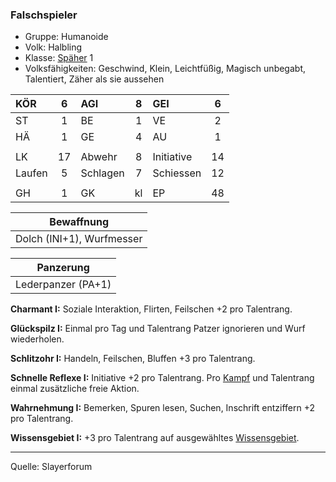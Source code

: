 ### Falschspieler

- Gruppe: Humanoide
- Volk: Halbling
- Klasse: [Späher](../../grw/charaktere-klasse-spaeher.md) 1
- Volksfähigkeiten: Geschwind, Klein, Leichtfüßig, Magisch unbegabt, Talentiert, Zäher als sie aussehen

| KÖR    |  6  | AGI      |  8  | GEI        |  6  |
| :----- | :-: | :------- | :-: | :--------- | :-: |
| ST     |  1  | BE       |  1  | VE         |  2  |
| HÄ     |  1  | GE       |  4  | AU         |  1  |
|        |     |          |     |            |     |
| LK     | 17  | Abwehr   |  8  | Initiative | 14  |
| Laufen |  5  | Schlagen |  7  | Schiessen  | 12  |
|        |     |          |     |            |     |
| GH     |  1  | GK       | kl  | EP         | 48  |

|        Bewaffnung         |
| :-----------------------: |
| Dolch (INI+1), Wurfmesser |

|     Panzerung      |
| :----------------: |
| Lederpanzer (PA+1) |

**Charmant I:** Soziale Interaktion, Flirten, Feilschen +2 pro Talentrang.

**Glückspilz I:** Einmal pro Tag und Talentrang Patzer ignorieren und Wurf wiederholen.

**Schlitzohr I:** Handeln, Feilschen, Bluffen +3 pro Talentrang.

**Schnelle Reflexe I:** Initiative +2 pro Talentrang. Pro [Kampf](../../grw/regeln-kampf.md) und Talentrang einmal zusätzliche freie Aktion.

**Wahrnehmung I:** Bemerken, Spuren lesen, Suchen, Inschrift entziffern +2 pro Talentrang.

**Wissensgebiet I:** +3 pro Talentrang auf ausgewähltes [Wissensgebiet](../../grw/talente/wissensgebiet.md).

---

Quelle: Slayerforum
